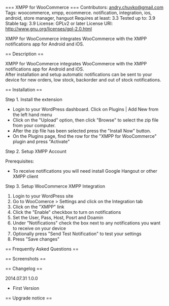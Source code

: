 === XMPP for WooCommerce ===
Contributors: andry.chuyko@gmail.com
Tags: woocommerce, xmpp, ecommerce. notification, integration, ios, android, store manager, hanguot
Requires at least: 3.3
Tested up to: 3.9
Stable tag: 3.9
License: GPLv2 or later
License URI: http://www.gnu.org/licenses/gpl-2.0.html

XMPP for WooCommerce integrates WooCommerce with the XMPP notifications app for Android and iOS.  

== Description ==

XMPP for WooCommerce integrates WooCommerce with the XMPP notifications app for Android and iOS.  
After installation and setup automatic notifications can be sent to your device for new orders, low stock, backorder and out of stock notifications.

== Installation ==

Step 1. Install the extension

 * Login to your WordPress dashboard. Click on Plugins | Add New from the left hand menu
 * Click on the "Upload" option, then click "Browse" to select the zip file from your computer.
 * After the zip file has been selected press the "Install Now" button.
 * On the Plugins page, find the row for the "XMPP for WooCommerce" plugin and press "Activate"

Step 2. Setup XMPP Account

Prerequisites:
 * To receive notifications you will need install Google Hangout or other XMPP client
 
Step 3. Setup WooCommerce XMPP Integration

 1.  Login to your WordPress site
 2.  Go to WooComerce > Settings and click on the Integration tab
 3.  Click on the "XMPP" link
 4.  Click the "Enable" checkbox to turn on notifications
 5.  Set the User, Pass, Host, Posrt and Doamin
 6.  Under "Notifications" check the box next to any notifications you want to receive on your device
 7.  Optionally press "Send Test Notification" to test your settings
 8. Press "Save changes"

== Frequently Asked Questions ==

== Screenshots ==

== Changelog ==

2014.07.31   1.0.0
 * First Version

== Upgrade notice ==




